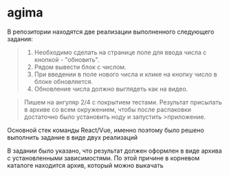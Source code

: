 # agima

В репозитории находятся две реализации выполненного следующего задания:

>1) Необходимо сделать на странице поле для ввода числа с кнопкой - "обновить". 
>2) Рядом вывести блок с числом.
>3) При введении в поле нового числа и клике на кнопку число в блоке обновляется.
>4) Обновление числа должно выглядеть как на видео.

>Пишем на ангуляр 2/4 с покрытием тестами.
>Результат присылать в архиве со всем окружением, чтобы после распаковки достаточно было установить ноду и запустить >приложение.

Основной стек команды React/Vue, именно поэтому было решено выполнить задание в виде двух реализаций


В задании было указано, что результат должен оформлен в виде архива с установленными зависимостями. По этой причине в корневом каталоге находится архив, который можно выкачать
